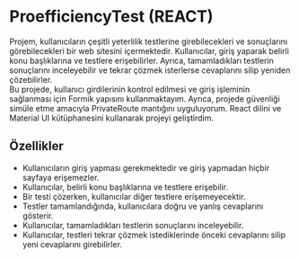 # ProefficiencyTest (REACT)
Projem, kullanıcıların çeşitli yeterlilik testlerine girebilecekleri ve sonuçlarını görebilecekleri bir web sitesini içermektedir. Kullanıcılar, giriş yaparak belirli konu başlıklarına ve testlere erişebilirler. Ayrıca, tamamladıkları testlerin sonuçlarını inceleyebilir ve tekrar çözmek isterlerse cevaplarını silip yeniden çözebilirler.  
Bu projede, kullanıcı girdilerinin kontrol edilmesi ve giriş işleminin sağlanması için Formik yapısını kullanmaktayım. Ayrıca, projede güvenliği simüle etme amacıyla PrivateRoute mantığını uyguluyorum. React dilini ve Material UI kütüphanesini kullanarak projeyi geliştirdim.

## Özellikler
- Kullanıcıların giriş yapması gerekmektedir ve giriş yapmadan hiçbir sayfaya erişemezler.
- Kullanıcılar, belirli konu başlıklarına ve testlere erişebilir.
- Bir testi çözerken, kullanıcılar diğer testlere erişemeyecektir.
- Testler tamamlandığında, kullanıcılara doğru ve yanlış cevaplarını gösterir.
- Kullanıcılar, tamamladıkları testlerin sonuçlarını inceleyebilir.
- Kullanıcılar, testleri tekrar çözmek istediklerinde önceki cevaplarını silip yeni cevaplarını girebilirler.
